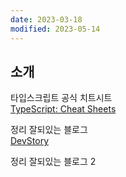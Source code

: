 ```yaml
---
date: 2023-03-18
modified: 2023-05-14
---
```


## 소개

타입스크립트 공식 치트시트  
[TypeScript: Cheat Sheets](https://www.typescriptlang.org/cheatsheets)

정리 잘되있는 블로그  
[DevStory](https://developer-talk.tistory.com/)

정리 잘되있는 블로그 2
